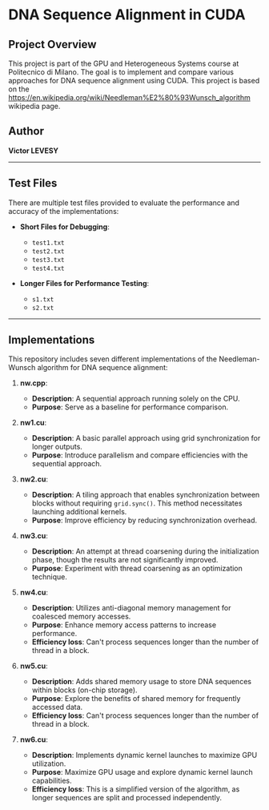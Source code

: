 # DNA Sequence Alignment in CUDA

## Project Overview
This project is part of the GPU and Heterogeneous Systems course at Politecnico di Milano. The goal is to implement and compare various approaches for DNA sequence alignment using CUDA.
This project is based on the https://en.wikipedia.org/wiki/Needleman%E2%80%93Wunsch_algorithm wikipedia page.
## Author
**Victor LEVESY**

---

## Test Files
There are multiple test files provided to evaluate the performance and accuracy of the implementations:

- **Short Files for Debugging**:
  - `test1.txt`
  - `test2.txt`
  - `test3.txt`
  - `test4.txt`

- **Longer Files for Performance Testing**:
  - `s1.txt`
  - `s2.txt`

---

## Implementations
This repository includes seven different implementations of the Needleman-Wunsch algorithm for DNA sequence alignment:

1. **nw.cpp**:
   - **Description**: A sequential approach running solely on the CPU.
   - **Purpose**: Serve as a baseline for performance comparison.

2. **nw1.cu**:
   - **Description**: A basic parallel approach using grid synchronization for longer outputs.
   - **Purpose**: Introduce parallelism and compare efficiencies with the sequential approach.

3. **nw2.cu**:
   - **Description**: A tiling approach that enables synchronization between blocks without requiring `grid.sync()`. This method necessitates launching additional kernels.
   - **Purpose**: Improve efficiency by reducing synchronization overhead.

4. **nw3.cu**:
   - **Description**: An attempt at thread coarsening during the initialization phase, though the results are not significantly improved.
   - **Purpose**: Experiment with thread coarsening as an optimization technique.

5. **nw4.cu**:
   - **Description**: Utilizes anti-diagonal memory management for coalesced memory accesses.
   - **Purpose**: Enhance memory access patterns to increase performance.
   - **Efficiency loss**: Can't process sequences longer than the number of thread in a block.

6. **nw5.cu**:
   - **Description**: Adds shared memory usage to store DNA sequences within blocks (on-chip storage).
   - **Purpose**: Explore the benefits of shared memory for frequently accessed data.
   - **Efficiency loss**: Can't process sequences longer than the number of thread in a block.

7. **nw6.cu**:
   - **Description**: Implements dynamic kernel launches to maximize GPU utilization. 
   - **Purpose**: Maximize GPU usage and explore dynamic kernel launch capabilities.
   - **Efficiency loss**: This is a simplified version of the algorithm, as longer sequences are split and processed independently.



